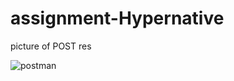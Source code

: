 # assignment-Hypernative
picture of POST res

![postman](https://user-images.githubusercontent.com/93585090/205480649-79cc69eb-fe6c-4931-89fb-c199f12cf985.png)
